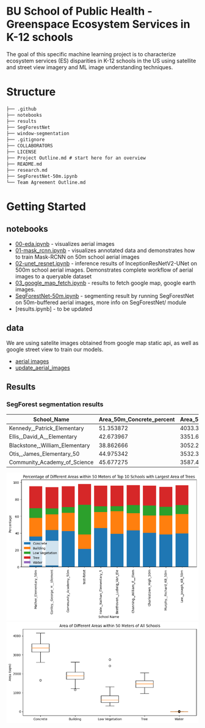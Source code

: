 # BU School of Public Health - Greenspace Ecosystem Services in K-12 schools
The goal of this specific machine learning project is to characterize ecosystem services (ES) disparities in K-12 schools in the US using satellite and street view imagery and ML image understanding techniques. 

# Structure
```
├── .github
├── notebooks
├── results 
├── SegForestNet
├── window-segmentation
├── .gitignore
├── COLLABORATORS
├── LICENSE
├── Project Outline.md # start here for an overview
├── README.md
├── research.md
├── SegForestNet-50m.ipynb
└── Team Agreement Outline.md
```

# Getting Started 
## notebooks
- [00-eda.ipynb](notebooks/00-eda.ipynb) - visualizes aerial images
- [01-mask_rcnn.ipynb](notebooks/01-mask_rcnn.ipynb) - visualizes annotated data and demonstrates how to train Mask-RCNN on 50m school aerial images
- [02-unet_resnet.ipynb](notebooks/02_unet_resnet.ipynb) - inference results of InceptionResNetV2-UNet on 500m school aerial images. Demonstrates complete workflow of aerial images to a queryable dataset
- [03_google_map_fetch.ipynb](notebooks/03_google_map_fetch.ipynb) - results to fetch google map, google earth images. 
- [SegForestNet-50m.ipynb](https://github.com/davidchd/SegForestNet/blob/main/greenspace-deploy-50m-origin.ipynb) - segmenting result by running SegForestNet on 50m-buffered aerial images, more info on SegForestNet/ module
- [results.ipynb] - to be updated

## data

We are using satelite images obtained from google map static api, as well as google street view to train our models.

- [aerial images](https://drive.google.com/drive/folders/1EKbQkQ2RrbqBQrQHzJ3ojXfQXJiULSLH)
- [update_aerial_images](https://drive.google.com/drive/folders/13Qv8GEMoUm6i98ANcl_dMnS03v_L8_G3)



## Results

### SegForest segmentation results

| School_Name                  | Area_50m_Concrete_percent | Area_50m_Concrete_sqm | Area_50m_Building_percent | Area_50m_Building_sqm | Area_50m_LowVege_percent | Area_50m_LowVege_sqm | Area_50m_Tree_percent | Area_50m_Tree_sqm | Area_50m_Water_percent | Area_50m_Water_sqm |
|------------------------------|---------------------------|------------------------|----------------------------|-----------------------|---------------------------|----------------------|-----------------------|--------------------|------------------------|---------------------|
| Kennedy,_Patrick_Elementary | 51.353872                 | 4033.323642           | 24.039889                  | 1888.088459          | 5.207927                  | 409.029607           | 15.473146             | 1215.258023        | 0.0                    | 0.0                 |
| Ellis,_David_A__Elementary  | 42.673967                 | 3351.605550           | 21.292372                  | 1672.298949          | 13.428550                 | 1054.675839          | 19.391205             | 1522.981689        | 0.0                    | 0.0                 |
| Blackstone,_William_Elementary | 38.862666              | 3052.266631           | 24.737393                  | 1942.870282          | 13.238130                 | 1039.720274          | 17.907136             | 1406.423145        | 0.0                    | 0.0                 |
| Otis,_James_Elementary_50    | 44.975342                 | 3532.355066           | 28.053452                  | 2203.312993          | 6.243295                  | 490.347262           | 15.632192             | 1227.749465        | 0.0                    | 0.0                 |
| Community_Academy_of_Science | 45.677275                 | 3587.484817           | 26.534471                  | 2084.012453          | 7.153933                  | 561.868603           | 14.955684             | 1174.616659        | 0.0                    | 0.0                 |

![Top 10 green space schools](results/output.png)
![Area ranges](results/output1.png)
